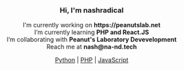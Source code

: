 <div align="center">
  <h3>Hi, I'm nashradical</h2>
  
  <p>
    I'm currently working on <strong>https://peanutslab.net</strong><br>
    I’m currently learning <strong>PHP and React.JS</strong><br>
    I’m collaborating with <strong>Peanut's Laboratory Devevelopment</strong><br>
    Reach me at <strong>nash@na-nd.tech</strong><br>
  </p>
  
  <div>
    <a href="https://www.php.net/">Python</a> |
    <a href="https://www.python.org/">PHP</a> |
    <a href="https://developer.mozilla.org/en-US/docs/Web/javascript">JavaScript</a>
  </div>
</div>
